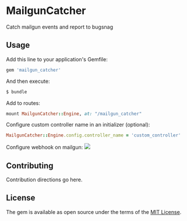 # MailgunCatcher
Catch mailgun events and report to bugsnag

## Usage
Add this line to your application's Gemfile:

```ruby
gem 'mailgun_catcher'
```

And then execute:
```bash
$ bundle
```

Add to routes:
```ruby
mount MailgunCatcher::Engine, at: "/mailgun_catcher"
```

Configure custom controller name in an initializer (optional):
```ruby
MailgunCatcher::Engine.config.controller_name = 'custom_controller'
```

Configure webhook on mailgun:
![](http://take.ms/HZRmm)


## Contributing
Contribution directions go here.

## License
The gem is available as open source under the terms of the [MIT License](https://opensource.org/licenses/MIT).
